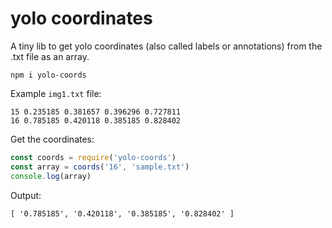 # yolo coordinates

A tiny lib to get yolo coordinates (also called labels or annotations) from the .txt file as an array.

```
npm i yolo-coords
```

Example `img1.txt` file:

```
15 0.235185 0.381657 0.396296 0.727811
16 0.785185 0.420118 0.385185 0.828402
```

Get the coordinates:

```js
const coords = require('yolo-coords')
const array = coords('16', 'sample.txt')
console.log(array)
```

Output:

```
[ '0.785185', '0.420118', '0.385185', '0.828402' ]
```